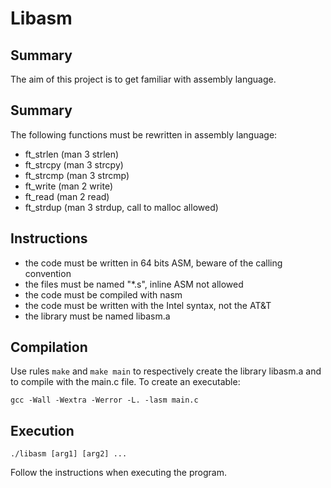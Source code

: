 # Libasm
## Summary
The aim of this project is to get familiar with assembly language.
## Summary
The following functions must be rewritten in assembly language:
* ft_strlen (man 3 strlen)
* ft_strcpy (man 3 strcpy)
* ft_strcmp (man 3 strcmp)
* ft_write (man 2 write)
* ft_read (man 2 read)
* ft_strdup (man 3 strdup, call to malloc allowed)
## Instructions
* the code must be written in 64 bits ASM, beware of the calling convention
* the files must be named "*.s", inline ASM not allowed
* the code must be compiled with nasm
* the code must be written with the Intel syntax, not the AT&T
* the library must be named libasm.a
## Compilation
Use rules ```make``` and ```make main``` to respectively create the library libasm.a and to compile with the main.c file.
To create an executable:
```
gcc -Wall -Wextra -Werror -L. -lasm main.c
```
## Execution
```
./libasm [arg1] [arg2] ...
```
Follow the instructions when executing the program.
